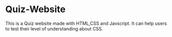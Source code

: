 # Quiz-Website
This is a Quiz website made with HTML,CSS and Javscript. It can help users to test their level of understanding about CSS.
